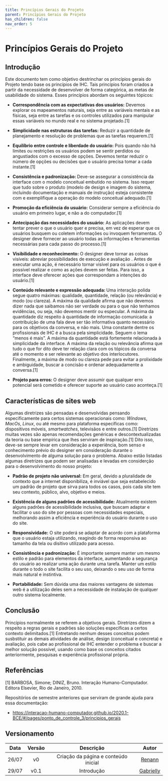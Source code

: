 ```yaml
---
title: Princípios Gerais do Projeto
parent: Princípios Gerais do Projeto
has_children: false
nav_order: 5
---
```


# Princípios Gerais do Projeto

## Introdução
Este documento tem como objetivo destrinchar os princípios gerais do Projeto tendo base os princípios de IHC. Tais princípios foram criados a partir da necessidade de desenvolver de forma categórica, as metas de usabilidade do sistema. Esses princípios abordam os seguintes tópicos:
* <b>Correspondência com as expectativas dos usuários:</b> Devemos explorar os mapeamentos naturais, seja entre as variáveis mentais e as físicas, seja entre as tarefas e os controles utilizados para manipular essas variáveis no mundo real e no sistema projetado.[1]

* <b>Simplicidade nas estruturas das tarefas:</b> Reduzir a quantidade de planejamento e resolução de problemas que as tarefas requerem.[1]

* <b>Equilíbrio entre controle e liberdade do usuário:</b> Pois quando não há limites ou restrições os usuários podem se sentir perdidos ou angustiados com o excesso de opções. Devemos tentar reduzir o número de opções ou decisões que o usuário precisa tomar a cada instante.[1]

* <b>Consistência e padronização: </b> Deve-se assegurar a consistência da interface com o modelo conceitual embutido no sistema. Isso requer que tudo sobre o produto (modelo de design e imagem do sistema, incluindo documentação e manuais de instrução) esteja consistente com e exemplifique a operação do modelo conceitual adequado.[1]

* <b>Promoção da eficiência do usuário:</b> Considerar sempre a eficiência do usuário em primeiro lugar, e não a do computador.[1]

* <b>Antecipação das necessidades do usuário:</b> As aplicações devem tentar prever o que o usuário quer e precisa, em vez de esperar que os usuários busquem ou coletem informações ou invoquem ferramentas. O designer deve fornecer ao  usuário todas as informações e ferramentas necessárias para cada passo do processo.[1]

* <b>Visibilidade e reconhecimento:</b> O designer deve tornar as coisas visíveis: abreviar possibilidades de execução e avaliação . Antes de executar uma ação, é necessário tornar visível para os usuários o que é possível realizar e como as ações devem ser feitas. Para isso, a interface deve oferecer ações que correspondam a intenções do usuário.[1]

* <b>Conteúdo relevante e expressão adequada: </b> Uma interação polida segue quatro máximas: qualidade, quantidade, relação (ou relevância) e modo (ou clareza). A máxima da qualidade afirma que não devemos dizer nada que saibamos não ser verdade ou para o que não tenhamos evidências, ou seja, não devemos mentir ou especular. A máxima da quantidade diz respeito à quantidade de informação comunicada: a contribuição de uma fala deve ser tão informativa quanto necessário para os objetivos da conversa, e não mais. Uma constante dentre os profissionais de IHC é a busca pela simplicidade. Seguem o lema “menos é mais”. A máxima da quantidade está fortemente relacionada à simplicidade da interface. A máxima da relação ou relevância afirma que tudo o que for dito deve ter relação clara com os tópicos da conversa até o momento e ser relevante ao objetivo dos interlocutores. Finalmente, a máxima de modo ou clareza pede para evitar a prolixidade e ambiguidade, buscar a concisão e ordenar adequadamente a conversa.[1]

* <b>Projeto para erros: </b> O designer deve assumir que qualquer erro potencial será cometido e oferecer suporte ao usuário caso aconteça.[1]
## Características de sites web

Algumas diretrizes são pensadas e desenvolvidas pensando especificamente para certos sistemas operacionais como: *Windows*, *MacOs*, *Linux*, ou até mesmo para plataforma específicas como: dispositivos móveis, *smartwatches*, televisãos e entre outros.[1] Diretrizes muitas vezes são apenas recomendações genéricas e descontextualizadas da teoria ou base empírica que lhes serviram de inspiração.[1] Dito isso, deve-se sempre levar em consideração a experiência, bom senso e conhecimento prévio do designer em consideração durante o desenvolvimento de alguma solução para o problema. Abaixo estão listadas algumas diretrizes que podem ser analisadas e levadas em considerção para o desenvolvimento do nosso projeto:

- **Padrão de projeto não universal:** Em geral, devido a pluralidade de contexto que a internet disponibiliza, é inviável que seja estabelecido um padrão de projeto que sirva para todos os casos, pois cada site tem seu contexto, público, alvo, objetivo e meios.

- **Existência de alguns padrões de acessibilidade:** Atualmente existem alguns padrões de acessibilidade inclusiva, que buscam adaptar e facilitar o uso do site por pessoas com necessidades especiais, melhorando assim a eficiência e experiência do usuário durante o uso do site.

- **Responsividade:** O site poderá se adaptar de acordo com a plataforma que o usuário estaja utilizando, reagindo de forma responsiva ao tamanho da tela ou disitivo utilizado para acesso.

- **Consistência e padronização:** É importante sempre manter um mesmo estilo e padrão para elementos da interface, aumentando a segurança do usuário ao realizar uma ação durante uma tarefa. Manter um estilo durante o todo o site facilita o seu uso, deixando o seu uso de forma mais natural e instintiva.

- **Portabilidade:** Sem dúvida uma das maiores vantagens de sistemas web é a utilização deles sem a necessidade de instalação de qualquer outro sistema localmente.

## Conclusão

Princípios normalmente se referem a objetivos gerais. Diretrizes dizem a respeito a regras gerais e padrões são soluções específicas a certos contexto delimitados.[1] Entretando nenhum desses conceitos podem susbstituir as demais atividades de análise, design (conceitual e concreta) e avaliação, pois cabe ao profissional de IHC entender o problema e buscar a melhor solução possível, usando como base os conceitos citados anteriormente, pesquisas e experiência profissional própria.


## Referências

[1] BARBOSA, Simone; DINIZ, Bruno. Interação Humano-Computador. Editora Elsevier, Rio de Janeiro, 2010.

Repositórios de semestre anteriores que serviram de grande ajuda para essa documentação: 

- https://interacao-humano-computador.github.io/2020.1-BCE/#/pages/ponto_de_controle_3/principios_gerais 

## Versionamento

| Data  | Versão |     Descrição     |    Autor    |
|:-----:|:------:|:-----------------:|:-----------:|
| 26/07 |   v0   | Criação da página e conteúdo inicial | [Renann](https://github.com/NyndoND) |
| 29/07 |   v0.1   | Introdução | [Gabrielly](https://github.com/GabriellyAssuncao) |